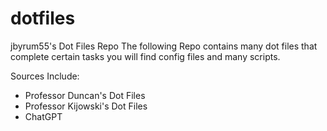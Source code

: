 # dotfiles
jbyrum55's Dot Files Repo
The following Repo contains many dot files that complete certain tasks you will find config files and many scripts.

Sources Include:
- Professor Duncan's Dot Files
- Professor Kijowski's Dot Files
- ChatGPT
